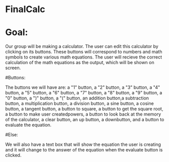 # FinalCalc

# Goal:

Our group will be making a calculator. The user can edit this calculator by clicking on its buttons.  These buttons will correspond to numbers and math symbols to create various math equations.  The user will recieve the correct calculation of the math equations as the output, which will be shown on screen.

#Buttons:

The buttons we will have are: a "1" button, a "2" button, a "3" button, a "4" button, a "5" button, a "6" button, a "7" button, a "8" button, a "9" button, a "0" button, a ")" button, a "(" button, an addition button,a subtraction button, a multiplication button, a division button, a sine button, a cosine button, a tangent button, a button to square, a button to get the square root, a button to make user createdpowers, a button to look back at the memory of the calculator, a clear button, an up button, a downbutton, and a button to evaluate the equation.

#Else:

We will also have a text box that will show the equation the user is creating and it will change to the answer of the equation when the evaluate button is clicked.
